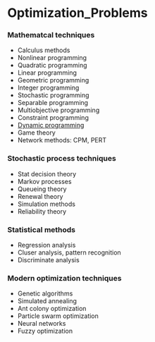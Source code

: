 # Optimization_Problems

### Mathematcal techniques
   - Calculus methods
   - Nonlinear programming
   - Quadratic programming
   - Linear programming
   - Geometric programming
   - Integer programming
   - Stochastic programming
   - Separable programming
   - Multiobjective programming
   - Constraint programming
   - [Dynamic programming]()
   - Game theory
   - Network methods: CPM, PERT
### Stochastic process techniques
   - Stat decision theory
   - Markov processes
   - Queueing theory
   - Renewal theory
   - Simulation methods
   - Reliability theory
### Statistical methods
   - Regression analysis
   - Cluser analysis, pattern recognition
   - Discriminate analysis
### Modern optimization techniques
   - Genetic algorithms
   - Simulated annealing
   - Ant colony optimization
   - Particle swarm optimization
   - Neural networks
   - Fuzzy optimization
   
